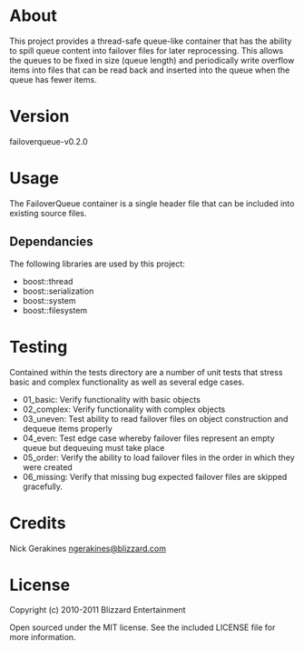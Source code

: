 
# About

This project provides a thread-safe queue-like container that has the ability
to spill queue content into failover files for later reprocessing. This allows
the queues to be fixed in size (queue length) and periodically write overflow
items into files that can be read back and inserted into the queue when the
queue has fewer items.

# Version

failoverqueue-v0.2.0

# Usage

The FailoverQueue container is a single header file that can be included into
existing source files.

## Dependancies

The following libraries are used by this project:

* boost::thread
* boost::serialization
* boost::system
* boost::filesystem

# Testing

Contained within the tests directory are a number of unit tests that stress
basic and complex functionality as well as several edge cases.

 * 01_basic: Verify functionality with basic objects
 * 02_complex: Verify functionality with complex objects
 * 03_uneven: Test ability to read failover files on object construction and dequeue items properly
 * 04_even: Test edge case whereby failover files represent an empty queue but dequeuing must take place
 * 05_order: Verify the ability to load failover files in the order in which they were created
 * 06_missing: Verify that missing bug expected failover files are skipped gracefully.

# Credits

Nick Gerakines <ngerakines@blizzard.com>

# License

Copyright (c) 2010-2011 Blizzard Entertainment

Open sourced under the MIT license. See the included LICENSE file for more
information.

